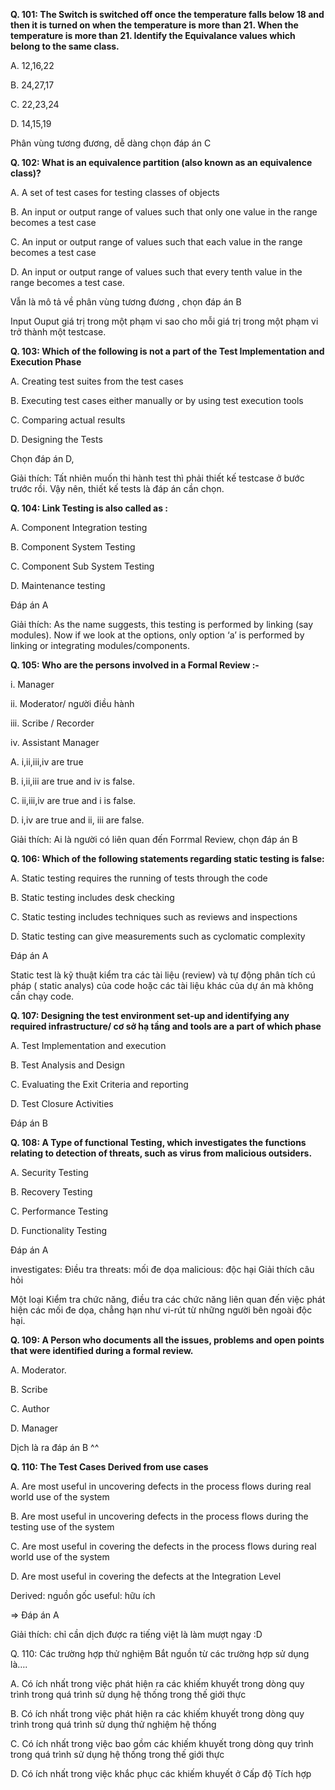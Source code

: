 **Q. 101: The Switch is switched off once the temperature falls below 18 and then it is turned on when the temperature is more than 21. When the temperature is more than 21. Identify the Equivalance values which belong to the same class.**

A. 12,16,22

B. 24,27,17

C. 22,23,24

D. 14,15,19

Phân vùng tương đương, dễ dàng chọn đáp án C


**Q. 102: What is an equivalence partition (also known as an equivalence class)?**


A. A set of test cases for testing classes of objects

B. An input or output range of values such that only one value in the range becomes a test case

C. An input or output range of values such that each value in the range becomes a test case

D. An input or output range of values such that every tenth value in the range becomes a test case.


Vẫn là mô tả về phân vùng tương đương , chọn đáp án B

Input Ouput giá trị trong một phạm vi sao cho mỗi giá trị trong một phạm vi trở thành một testcase.


**Q. 103: Which of the following is not a part of the Test Implementation and Execution Phase**

A. Creating test suites from the test cases

B. Executing test cases either manually or by using test execution tools

C. Comparing actual results

D. Designing the Tests 

Chọn đáp án D,

Giải thích: Tất nhiên muốn thi hành test thì phải thiết kế testcase ở bước trước rồi. Vậy nên, thiết kế tests là đáp án cần chọn.


**Q. 104: Link Testing is also called as :**

A. Component Integration testing

B. Component System Testing

C. Component Sub System Testing

D. Maintenance testing 

Đáp án A

Giải thích:
As the name suggests, this testing is performed by linking (say modules). Now if we look at the options, only option ‘a’ is performed by linking or integrating modules/components.




**Q. 105: Who are the persons involved in a Formal Review :-**


i. Manager

ii. Moderator/ người điều hành

iii. Scribe / Recorder

iv. Assistant Manager


A. i,ii,iii,iv are true

B. i,ii,iii are true and iv is false.

C. ii,iii,iv are true and i is false.

D. i,iv are true and ii, iii are false.


Giải thích: Ai là người có liên quan đến Forrmal Review, chọn đáp án B


**Q. 106: Which of the following statements regarding static testing is false:**


A. Static testing requires the running of tests through the code

B. Static testing includes desk checking

C. Static testing includes techniques such as reviews and inspections

D. Static testing can give measurements such as cyclomatic complexity


Đáp án A

Static test là kỹ thuật kiểm tra các tài liệu (review) và tự động phân tích cú pháp ( static analys) của code hoặc các tài liệu khác của dự án mà không cần chạy code.


**Q. 107: Designing the test environment set-up and identifying any required infrastructure/ cơ sở hạ tầng and tools are a part of which phase**


A. Test Implementation and execution

B. Test Analysis and Design

C. Evaluating the Exit Criteria and reporting

D. Test Closure Activities


Đáp án B


**Q. 108: A Type of functional Testing, which investigates the functions relating to detection of threats, such as virus from malicious outsiders.**

A. Security Testing

B. Recovery Testing

C. Performance Testing

D. Functionality Testing


Đáp án A

investigates: Điều tra threats: mối đe dọa malicious: độc hại Giải thích câu hỏi

Một loại Kiểm tra chức năng, điều tra các chức năng liên quan đến việc phát hiện các mối đe dọa, chẳng hạn như vi-rút từ những người bên ngoài độc hại.




**Q. 109: A Person who documents all the issues, problems and open points that were identified during a formal review.**

A. Moderator.

B. Scribe

C. Author

D. Manager


Dịch là ra đáp án B ^^




**Q. 110: The Test Cases Derived from use cases**


A. Are most useful in uncovering defects in the process flows during real world use of the system


B. Are most useful in uncovering defects in the process flows during the testing use of the system


C. Are most useful in covering the defects in the process flows during real world use of the system


D. Are most useful in covering the defects at the Integration Level


Derived: nguồn gốc useful: hữu ích

=> Đáp án A

Giải thích: chỉ cần dịch được ra tiếng việt là làm mượt ngay :D


Q. 110: Các trường hợp thử nghiệm Bắt nguồn từ các trường hợp sử dụng là….

A. Có ích nhất trong việc phát hiện ra các khiếm khuyết trong dòng quy trình trong quá trình sử dụng hệ thống trong thế giới thực

B. Có ích nhất trong việc phát hiện ra các khiếm khuyết trong dòng quy trình trong quá trình sử dụng thử nghiệm hệ thống

C. Có ích nhất trong việc bao gồm các khiếm khuyết trong dòng quy trình trong quá trình sử dụng hệ thống trong thế giới thực

D. Có ích nhất trong việc khắc phục các khiếm khuyết ở Cấp độ Tích hợp
